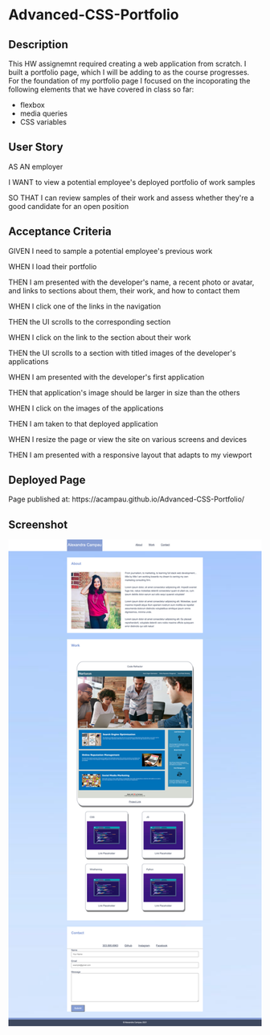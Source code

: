 <h1> Advanced-CSS-Portfolio </h1>

<h2> Description</h2>
<p> This HW assignemnt required creating a web application from scratch. I built a portfolio page, which I will be adding to as the course progresses. For the foundation of my portfolio page I focused on the incoporating the following elements that we have covered in class so far:
    <ul>
   <li>flexbox</li>
   <li>media queries </li>
    <li>CSS variables</li>
    </ul>
    </p>

<h2>User Story</h2>
<p>AS AN employer</p>
<p>I WANT to view a potential employee's deployed portfolio of work samples</p>
<p>SO THAT I can review samples of their work and assess whether they're a good candidate for an open position</p>

<h2>Acceptance Criteria</h2>
<p>GIVEN I need to sample a potential employee's previous work</p>
<p>WHEN I load their portfolio</p>
<p>THEN I am presented with the developer's name, a recent photo or avatar, and links to sections about them, their work, and how to contact them </p>
<p>WHEN I click one of the links in the navigation</p>
<p>THEN the UI scrolls to the corresponding section</p>
<p>WHEN I click on the link to the section about their work</p>
<p>THEN the UI scrolls to a section with titled images of the developer's applications</p>
<p>WHEN I am presented with the developer's first application</p>
<p>THEN that application's image should be larger in size than the others</p>
<p>WHEN I click on the images of the applications</p>
<p>THEN I am taken to that deployed application</p>
<p>WHEN I resize the page or view the site on various screens and devices</p>
<p>THEN I am presented with a responsive layout that adapts to my viewport</p>

<h2>Deployed Page</h2>
<p>Page published at: https://acampau.github.io/Advanced-CSS-Portfolio/

<h2>Screenshot</h2>
<img src="assets/images/screenshot.png" alt="portfolio screenshot">
</img>

